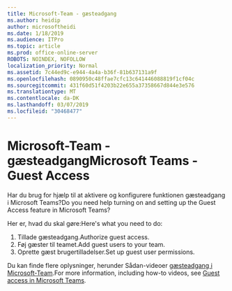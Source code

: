 ```yaml
---
title: Microsoft-Team - gæsteadgang
ms.author: heidip
author: microsoftheidi
ms.date: 1/18/2019
ms.audience: ITPro
ms.topic: article
ms.prod: office-online-server
ROBOTS: NOINDEX, NOFOLLOW
localization_priority: Normal
ms.assetid: 7c44ed9c-e944-4a4a-b36f-81b637131a9f
ms.openlocfilehash: 0890950c48ffae7cfc13c641446088819f1cf04c
ms.sourcegitcommit: 431f60d51f4203b22e655a37358667d844e3e576
ms.translationtype: MT
ms.contentlocale: da-DK
ms.lasthandoff: 03/07/2019
ms.locfileid: "30468477"
---
```

# <a name="microsoft-teams---guest-access"></a><span data-ttu-id="98cd2-102">Microsoft-Team - gæsteadgang</span><span class="sxs-lookup"><span data-stu-id="98cd2-102">Microsoft Teams - Guest Access</span></span>

<span data-ttu-id="98cd2-103">Har du brug for hjælp til at aktivere og konfigurere funktionen gæsteadgang i Microsoft Teams?</span><span class="sxs-lookup"><span data-stu-id="98cd2-103">Do you need help turning on and setting up the Guest Access feature in Microsoft Teams?</span></span>

<span data-ttu-id="98cd2-104">Her er, hvad du skal gøre:</span><span class="sxs-lookup"><span data-stu-id="98cd2-104">Here's what you need to do:</span></span>

1. <span data-ttu-id="98cd2-105">Tillade gæsteadgang.</span><span class="sxs-lookup"><span data-stu-id="98cd2-105">Authorize guest access.</span></span>
1. <span data-ttu-id="98cd2-106">Føj gæster til teamet.</span><span class="sxs-lookup"><span data-stu-id="98cd2-106">Add guest users to your team.</span></span>
1. <span data-ttu-id="98cd2-107">Oprette gæst brugertilladelser.</span><span class="sxs-lookup"><span data-stu-id="98cd2-107">Set up guest user permissions.</span></span>

<span data-ttu-id="98cd2-108">Du kan finde flere oplysninger, herunder Sådan-videoer [gæsteadgang i Microsoft-Team](https://docs.microsoft.com/en-us/microsoftteams/guest-access).</span><span class="sxs-lookup"><span data-stu-id="98cd2-108">For more information, including how-to videos, see [Guest access in Microsoft Teams](https://docs.microsoft.com/en-us/microsoftteams/guest-access).</span></span>

